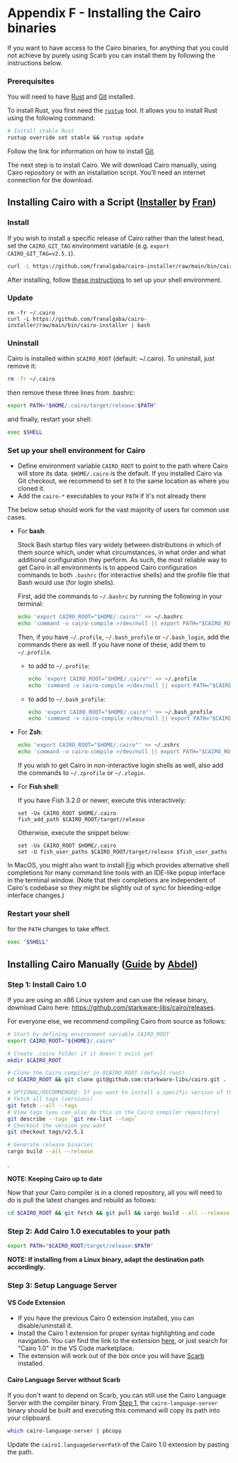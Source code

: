 # Appendix F - Installing the Cairo binaries

If you want to have access to the Cairo binaries, for anything that you could not achieve by purely using Scarb you can install them by following the instructions below.

### Prerequisites

You will need to have [Rust](https://www.rust-lang.org) and [Git](https://git-scm.com/) installed.

To install Rust, you first need the [`rustup`](https://www.rust-lang.org/tools/install) tool. It allows you to install Rust using the following command:
```bash
# Install stable Rust
rustup override set stable && rustup update
```

Follow the link for information on how to install [Git](https://git-scm.com/downloads).

The next step is to install Cairo. We will download Cairo manually, using Cairo repository or with an installation script. You’ll need an internet connection for the download.

## Installing Cairo with a Script ([Installer](https://github.com/franalgaba/cairo-installer) by [Fran](https://github.com/franalgaba))

### Install

If you wish to install a specific release of Cairo rather than the latest head, set the `CAIRO_GIT_TAG` environment variable (e.g. `export CAIRO_GIT_TAG=v2.5.1`).

```bash
curl -L https://github.com/franalgaba/cairo-installer/raw/main/bin/cairo-installer | bash
```

After installing, follow [these instructions](#set-up-your-shell-environment-for-cairo) to set up your shell environment.

### Update

```
rm -fr ~/.cairo
curl -L https://github.com/franalgaba/cairo-installer/raw/main/bin/cairo-installer | bash
```

### Uninstall

Cairo is installed within `$CAIRO_ROOT` (default: ~/.cairo). To uninstall, just remove it:

```bash
rm -fr ~/.cairo
```

then remove these three lines from .bashrc:

```bash
export PATH="$HOME/.cairo/target/release:$PATH"
```

and finally, restart your shell:

```bash
exec $SHELL
```

### Set up your shell environment for Cairo

- Define environment variable `CAIRO_ROOT` to point to the path where
  Cairo will store its data. `$HOME/.cairo` is the default.
  If you installed Cairo via Git checkout, we recommend
  to set it to the same location as where you cloned it.
- Add the `cairo-*` executables to your `PATH` if it's not already there

The below setup should work for the vast majority of users for common use cases.

- For **bash**:

  Stock Bash startup files vary widely between distributions in which of them source
  which, under what circumstances, in what order and what additional configuration they perform.
  As such, the most reliable way to get Cairo in all environments is to append Cairo
  configuration commands to both `.bashrc` (for interactive shells)
  and the profile file that Bash would use (for login shells).

  First, add the commands to `~/.bashrc` by running the following in your terminal:

  ```bash
  echo 'export CAIRO_ROOT="$HOME/.cairo"' >> ~/.bashrc
  echo 'command -v cairo-compile >/dev/null || export PATH="$CAIRO_ROOT/target/release:$PATH"' >> ~/.bashrc
  ```

  Then, if you have `~/.profile`, `~/.bash_profile` or `~/.bash_login`, add the commands there as well.
  If you have none of these, add them to `~/.profile`.

  - to add to `~/.profile`:

    ```bash
    echo 'export CAIRO_ROOT="$HOME/.cairo"' >> ~/.profile
    echo 'command -v cairo-compile >/dev/null || export PATH="$CAIRO_ROOT/target/release:$PATH"' >> ~/.profile
    ```

  - to add to `~/.bash_profile`:
    ```bash
    echo 'export CAIRO_ROOT="$HOME/.cairo"' >> ~/.bash_profile
    echo 'command -v cairo-compile >/dev/null || export PATH="$CAIRO_ROOT/target/release:$PATH"' >> ~/.bash_profile
    ```

- For **Zsh**:

  ```zsh
  echo 'export CAIRO_ROOT="$HOME/.cairo"' >> ~/.zshrc
  echo 'command -v cairo-compile >/dev/null || export PATH="$CAIRO_ROOT/target/release:$PATH"' >> ~/.zshrc
  ```

  If you wish to get Cairo in non-interactive login shells as well, also add the commands to `~/.zprofile` or `~/.zlogin`.

- For **Fish shell**:

  If you have Fish 3.2.0 or newer, execute this interactively:

  ```fish
  set -Ux CAIRO_ROOT $HOME/.cairo
  fish_add_path $CAIRO_ROOT/target/release
  ```

  Otherwise, execute the snippet below:

  ```fish
  set -Ux CAIRO_ROOT $HOME/.cairo
  set -U fish_user_paths $CAIRO_ROOT/target/release $fish_user_paths
  ```

In MacOS, you might also want to install [Fig](https://fig.io/) which
provides alternative shell completions for many command line tools with an
IDE-like popup interface in the terminal window.
(Note that their completions are independent of Cairo's codebase
so they might be slightly out of sync for bleeding-edge interface changes.)

### Restart your shell

for the `PATH` changes to take effect.

```sh
exec "$SHELL"
```

## Installing Cairo Manually ([Guide](https://github.com/auditless/cairo-template) by [Abdel](https://github.com/abdelhamidbakhta))

### Step 1: Install Cairo 1.0

If you are using an x86 Linux system and can use the release binary, download Cairo here: <https://github.com/starkware-libs/cairo/releases>.

For everyone else, we recommend compiling Cairo from source as follows:

```bash
# Start by defining environment variable CAIRO_ROOT
export CAIRO_ROOT="${HOME}/.cairo"

# Create .cairo folder if it doesn't exist yet
mkdir $CAIRO_ROOT

# Clone the Cairo compiler in $CAIRO_ROOT (default root)
cd $CAIRO_ROOT && git clone git@github.com:starkware-libs/cairo.git .

# OPTIONAL/RECOMMENDED: If you want to install a specific version of the compiler
# Fetch all tags (versions)
git fetch --all --tags
# View tags (you can also do this in the Cairo compiler repository)
git describe --tags `git rev-list --tags`
# Checkout the version you want
git checkout tags/v2.5.1

# Generate release binaries
cargo build --all --release
```

.

**NOTE: Keeping Cairo up to date**

Now that your Cairo compiler is in a cloned repository, all you will need to do
is pull the latest changes and rebuild as follows:

```bash
cd $CAIRO_ROOT && git fetch && git pull && cargo build --all --release
```

### Step 2: Add Cairo 1.0 executables to your path

```bash
export PATH="$CAIRO_ROOT/target/release:$PATH"
```

**NOTE: If installing from a Linux binary, adapt the destination path accordingly.**

### Step 3: Setup Language Server

#### VS Code Extension

- If you have the previous Cairo 0 extension installed, you can disable/uninstall it.
- Install the Cairo 1 extension for proper syntax highlighting and code navigation. You can find the link to the extension [here](https://marketplace.visualstudio.com/items?itemName=starkware.cairo1&ssr=false), or just search for "Cairo 1.0" in the VS Code marketplace.
- The extension will work out of the box once you will have [Scarb](./ch01-03-hello-scarb.md) installed.

#### Cairo Language Server without Scarb

If you don't want to depend on Scarb, you can still use the Cairo Language Server with the compiler binary.
From [Step 1](#installing-cairo-with-a-script-installer-by-fran), the `cairo-language-server` binary should be built and executing this command will copy its path into your clipboard.

```bash
which cairo-language-server | pbcopy
```

Update the `cairo1.languageServerPath` of the Cairo 1.0 extension by pasting the path.
